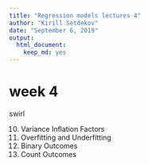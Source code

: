 ```yaml
---
title: "Regression models lectures 4"
author: "Kirill Setdekov"
date: "September 6, 2019"
output:
  html_document:
    keep_md: yes
---
```




# week 4

swirl

10. Variance Inflation Factors
11. Overfitting and Underfitting
12. Binary Outcomes
13. Count Outcomes
